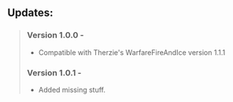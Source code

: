 <h2> Updates: </h2>

> ### Version 1.0.0 - 
> - Compatible with Therzie's WarfareFireAndIce version 1.1.1
> ### Version 1.0.1 - 
> - Added missing stuff.